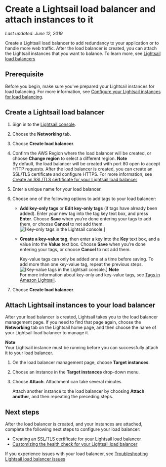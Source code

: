 # Create a Lightsail load balancer and attach instances to it<a name="create-lightsail-load-balancer-and-attach-lightsail-instances"></a>

 *Last updated: June 12, 2019* 

Create a Lightsail load balancer to add redundancy to your application or to handle more web traffic\. After the load balancer is created, you can attach the Lightsail instances that you want to balance\. To learn more, see [Lightsail load balancers](understanding-lightsail-load-balancers.md)

## Prerequisite<a name="create-lightsail-load-balancer-prerequisite"></a>

Before you begin, make sure you've prepared your Lightsail instances for load balancing\. For more information, see [Configure your Lightsail instances for load balancing](configure-lightsail-instances-for-load-balancing.md)\.

## Create a Lightsail load balancer<a name="create-lightsail-load-balancer"></a>

1. Sign in to the [Lightsail console](https://lightsail.aws.amazon.com/)\.

1. Choose the **Networking** tab\.

1. Choose **Create load balancer**\.

1. Confirm the AWS Region where the load balancer will be created, or choose **Change region** to select a different region\.
**Note**  
By default, the load balancer will be created with port 80 open to accept HTTP requests\. After the load balancer is created, you can create an SSL/TLS certificate and configure HTTPS\. For more information, see [Create an SSL/TLS certificate for your Lightsail load balancer](create-tls-ssl-certificate-and-attach-to-lightsail-load-balancer-https.md)

1. Enter a unique name for your load balancer\.

1. Choose one of the following options to add tags to your load balancer:
   + **Add key\-only tags** or **Edit key\-only tags** \(if tags have already been added\)\. Enter your new tag into the tag key text box, and press **Enter**\. Choose **Save** when you’re done entering your tags to add them, or choose **Cancel** to not add them\.  
![\[Key-only tags in the Lightsail console.\]](https://d9yljz1nd5001.cloudfront.net/en_us/cfefe1b500656f5beb2491eaf820d8f4/images/amazon-lightsail-key-only-tags.png)
   + **Create a key\-value tag**, then enter a key into the **Key** text box, and a value into the **Value** text box\. Choose **Save** when you’re done entering your tags, or choose **Cancel** to not add them\.

     Key\-value tags can only be added one at a time before saving\. To add more than one key\-value tag, repeat the previous steps\.  
![\[Key-value tags in the Lightsail console.\]](https://d9yljz1nd5001.cloudfront.net/en_us/cfefe1b500656f5beb2491eaf820d8f4/images/amazon-lightsail-key-value-tag.png)
**Note**  
For more information about key\-only and key\-value tags, see [Tags in Amazon Lightsail](amazon-lightsail-tags.md)\.

1. Choose **Create load balancer**\.

## Attach Lightsail instances to your load balancer<a name="attach-lightsail-instances-to-load-balancer"></a>

After your load balancer is created, Lightsail takes you to the load balancer management page\. If you need to find that page again, choose the **Networking** tab on the Lightsail home page, and then choose the name of your Lightsail load balancer to manage it\.

**Note**  
Your Lightsail instance must be running before you can successfully attach it to your load balancer\.

1. On the load balancer management page, choose **Target instances**\.

1. Choose an instance in the **Target instances** drop\-down menu\.

1. Choose **Attach**\. Attachment can take several minutes\.

   Attach another instance to the load balancer by choosing **Attach another**, and then repeating the preceding steps\.

## Next steps<a name="create-load-balancer-attach-instances-next-steps"></a>

After the load balancer is created, and your instances are attached, complete the following next steps to configure your load balancer:
+ [Creating an SSL/TLS certificate for your Lightsail load balancer](create-tls-ssl-certificate-and-attach-to-lightsail-load-balancer-https.md)
+ [Customizing the health check for your Lightsail load balancer](enable-set-up-health-checking-for-lightsail-load-balancer-metrics.md)

If you experience issues with your load balancer, see [Troubleshooting Lightsail load balancer issues](troubleshooting-lightsail-load-balancer-issues.md)